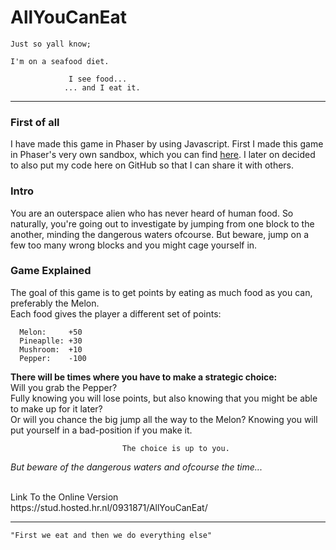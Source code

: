 # AllYouCanEat

```
Just so yall know;

I'm on a seafood diet.

             I see food...
            ... and I eat it.
```
---

### First of all
I have made this game in Phaser by using Javascript. 
First I made this game in Phaser's very own sandbox, which you can find [here](http://phaser.io/sandbox/edit/nhffkysH). I later on decided to also put my code here on GitHub so that I can share it with others. 

### Intro
You are an outerspace alien who has never heard of human food. 
So naturally, you're going out to investigate by jumping from one block to the another, minding the dangerous waters ofcourse. 
But beware, jump on a few too many wrong blocks and you might cage yourself in. 

### Game Explained
The goal of this game is to get points by eating as much food as you can, preferably the Melon.<br>
Each food gives the player a different set of points:

```
  Melon:     +50
  Pineaplle: +30
  Mushroom:  +10
  Pepper:    -100
```
**There will be times where you have to make a strategic choice:** <br>
Will you grab the Pepper? <br>
Fully knowing you will lose points, but also knowing that you might be able to make up for it later?<br>
Or will you chance the big jump all the way to the Melon? Knowing you will put yourself in a bad-position if you make it.<br>
```
                         The choice is up to you.
```
*But beware of the dangerous waters and ofcourse the time...*

<br>
Link To the Online Version<br>
https://stud.hosted.hr.nl/0931871/AllYouCanEat/

---
```
"First we eat and then we do everything else"
```
